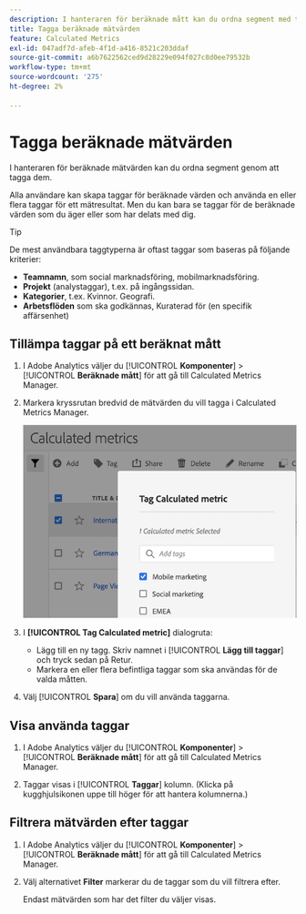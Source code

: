 ```yaml
---
description: I hanteraren för beräknade mått kan du ordna segment med taggning.
title: Tagga beräknade mätvärden
feature: Calculated Metrics
exl-id: 047adf7d-afeb-4f1d-a416-8521c203ddaf
source-git-commit: a6b7622562ced9d28229e094f027c8d0ee79532b
workflow-type: tm+mt
source-wordcount: '275'
ht-degree: 2%

---
```


# Tagga beräknade mätvärden

I hanteraren för beräknade mätvärden kan du ordna segment genom att tagga dem.

Alla användare kan skapa taggar för beräknade värden och använda en eller flera taggar för ett mätresultat. Men du kan bara se taggar för de beräknade värden som du äger eller som har delats med dig.

>[!TIP]
>
>De mest användbara taggtyperna är oftast taggar som baseras på följande kriterier:
>
>* **Teamnamn**, som social marknadsföring, mobilmarknadsföring.
>* **Projekt** (analystaggar), t.ex. på ingångssidan.
>* **Kategorier**, t.ex. Kvinnor. Geografi.
>* **Arbetsflöden** som ska godkännas, Kuraterad för (en specifik affärsenhet)


## Tillämpa taggar på ett beräknat mått

1. I Adobe Analytics väljer du [!UICONTROL **Komponenter**] > [!UICONTROL **Beräknade mått**] för att gå till Calculated Metrics Manager.

1. Markera kryssrutan bredvid de mätvärden du vill tagga i Calculated Metrics Manager.

   ![](assets/cm_add_tags.png)

1. I **[!UICONTROL Tag Calculated metric]** dialogruta:

   * Lägg till en ny tagg. Skriv namnet i [!UICONTROL **Lägg till taggar**] och tryck sedan på Retur.
   * Markera en eller flera befintliga taggar som ska användas för de valda måtten.

1. Välj [!UICONTROL **Spara**] om du vill använda taggarna.

## Visa använda taggar

1. I Adobe Analytics väljer du [!UICONTROL **Komponenter**] > [!UICONTROL **Beräknade mått**] för att gå till Calculated Metrics Manager.

1. Taggar visas i [!UICONTROL **Taggar**] kolumn. (Klicka på kugghjulsikonen uppe till höger för att hantera kolumnerna.)

## Filtrera mätvärden efter taggar

1. I Adobe Analytics väljer du [!UICONTROL **Komponenter**] > [!UICONTROL **Beräknade mått**] för att gå till Calculated Metrics Manager.

1. Välj alternativet **Filter** markerar du de taggar som du vill filtrera efter.

   Endast mätvärden som har det filter du väljer visas.
